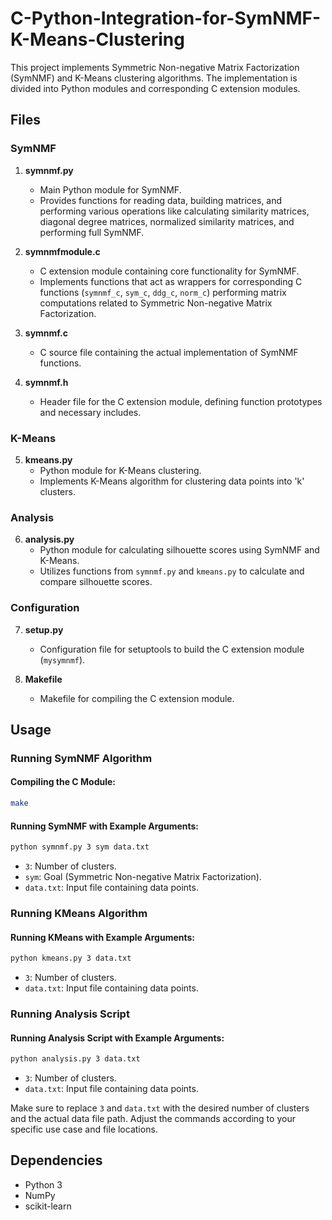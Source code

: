 
# C-Python-Integration-for-SymNMF-K-Means-Clustering

This project implements Symmetric Non-negative Matrix Factorization (SymNMF) and K-Means clustering algorithms. The implementation is divided into Python modules and corresponding C extension modules.

## Files

### SymNMF
1. **symnmf.py**
   - Main Python module for SymNMF.
   - Provides functions for reading data, building matrices, and performing various operations like calculating similarity matrices, diagonal degree matrices, normalized similarity matrices, and performing full SymNMF.

2. **symnmfmodule.c**
   - C extension module containing core functionality for SymNMF.
   - Implements functions that act as wrappers for corresponding C functions (`symnmf_c`, `sym_c`, `ddg_c`, `norm_c`) performing matrix computations related to Symmetric Non-negative Matrix Factorization.

3. **symnmf.c**
   - C source file containing the actual implementation of SymNMF functions.

4. **symnmf.h**
   - Header file for the C extension module, defining function prototypes and necessary includes.

### K-Means
5. **kmeans.py**
   - Python module for K-Means clustering.
   - Implements K-Means algorithm for clustering data points into 'k' clusters.

### Analysis
6. **analysis.py**
   - Python module for calculating silhouette scores using SymNMF and K-Means.
   - Utilizes functions from `symnmf.py` and `kmeans.py` to calculate and compare silhouette scores.

### Configuration
7. **setup.py**
   - Configuration file for setuptools to build the C extension module (`mysymnmf`).

8. **Makefile**
   - Makefile for compiling the C extension module.

## Usage

### Running SymNMF Algorithm

#### Compiling the C Module:

```bash
make
```

#### Running SymNMF with Example Arguments:

```bash
python symnmf.py 3 sym data.txt
```

- `3`: Number of clusters.
- `sym`: Goal (Symmetric Non-negative Matrix Factorization).
- `data.txt`: Input file containing data points.

### Running KMeans Algorithm

#### Running KMeans with Example Arguments:

```bash
python kmeans.py 3 data.txt
```

- `3`: Number of clusters.
- `data.txt`: Input file containing data points.

### Running Analysis Script

#### Running Analysis Script with Example Arguments:

```bash
python analysis.py 3 data.txt
```

- `3`: Number of clusters.
- `data.txt`: Input file containing data points.

Make sure to replace `3` and `data.txt` with the desired number of clusters and the actual data file path. Adjust the commands according to your specific use case and file locations.

## Dependencies

- Python 3
- NumPy
- scikit-learn
